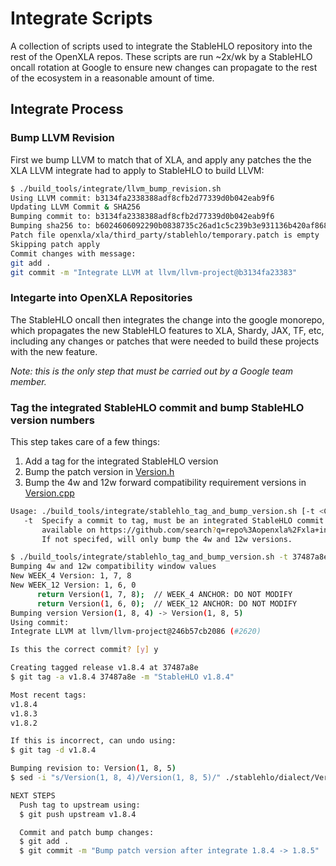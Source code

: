 # Integrate Scripts

A collection of scripts used to integrate the StableHLO repository into the
rest of the OpenXLA repos. These scripts are run ~2x/wk by a StableHLO oncall
rotation at Google to ensure new changes can propagate to the rest of the
ecosystem in a reasonable amount of time.

## Integrate Process

### Bump LLVM Revision

First we bump LLVM to match that of XLA, and apply any patches the the XLA
LLVM integrate had to apply to StableHLO to build LLVM:

```sh
$ ./build_tools/integrate/llvm_bump_revision.sh
Using LLVM commit: b3134fa2338388adf8cfb2d77339d0b042eab9f6
Updating LLVM Commit & SHA256
Bumping commit to: b3134fa2338388adf8cfb2d77339d0b042eab9f6
Bumping sha256 to: b6024606092290b0838735c26ad1c5c239b3e931136b420af8680e3a1156e759
Patch file openxla/xla/third_party/stablehlo/temporary.patch is empty
Skipping patch apply
Commit changes with message:
git add .
git commit -m "Integrate LLVM at llvm/llvm-project@b3134fa23383"
```

### Integarte into OpenXLA Repositories

The StableHLO oncall then integrates the change into the google monorepo, which
propagates the new StableHLO features to XLA, Shardy, JAX, TF, etc, including
any changes or patches that were needed to build these projects with the new
feature.

_Note: this is the only step that must be carried out by a Google team member._

### Tag the integrated StableHLO commit and bump StableHLO version numbers

This step takes care of a few things:
1. Add a tag for the integrated StableHLO version
2. Bump the patch version in [Version.h](https://github.com/openxla/stablehlo/tree/main/stablehlo/dialect/Version.h#L41)
3. Bump the 4w and 12w forward compatibility requirement versions in
   [Version.cpp](https://github.com/openxla/stablehlo/blob/main/stablehlo/dialect/Version.cpp#L75)

```sh
Usage: ./build_tools/integrate/stablehlo_tag_and_bump_version.sh [-t <COMMIT_TO_TAG>]
   -t  Specify a commit to tag, must be an integrated StableHLO commit
       available on https://github.com/search?q=repo%3Aopenxla%2Fxla+integrate+stablehlo&type=commits
       If not specifed, will only bump the 4w and 12w versions.

$ ./build_tools/integrate/stablehlo_tag_and_bump_version.sh -t 37487a8e
Bumping 4w and 12w compatibility window values
New WEEK_4 Version: 1, 7, 8
New WEEK_12 Version: 1, 6, 0
      return Version(1, 7, 8);  // WEEK_4 ANCHOR: DO NOT MODIFY
      return Version(1, 6, 0);  // WEEK_12 ANCHOR: DO NOT MODIFY
Bumping version Version(1, 8, 4) -> Version(1, 8, 5)
Using commit:
Integrate LLVM at llvm/llvm-project@246b57cb2086 (#2620)

Is this the correct commit? [y] y

Creating tagged release v1.8.4 at 37487a8e
$ git tag -a v1.8.4 37487a8e -m "StableHLO v1.8.4"

Most recent tags:
v1.8.4
v1.8.3
v1.8.2

If this is incorrect, can undo using:
$ git tag -d v1.8.4

Bumping revision to: Version(1, 8, 5)
$ sed -i "s/Version(1, 8, 4)/Version(1, 8, 5)/" ./stablehlo/dialect/Version.h

NEXT STEPS
  Push tag to upstream using:
  $ git push upstream v1.8.4

  Commit and patch bump changes:
  $ git add .
  $ git commit -m "Bump patch version after integrate 1.8.4 -> 1.8.5"
```

